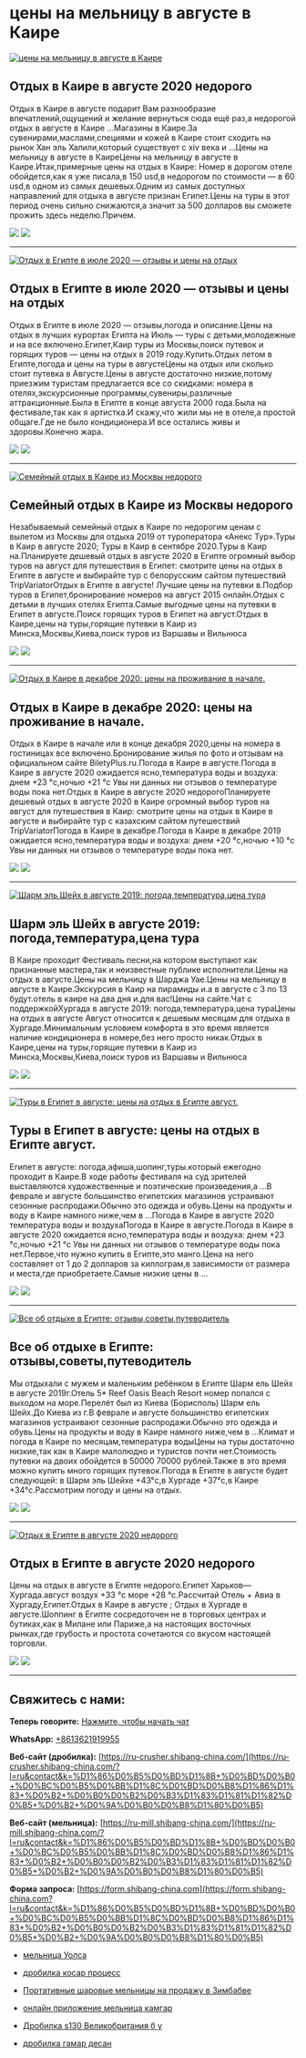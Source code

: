 # цены на мельницу в августе в Каире

<a href="https://swt.shibang-china.com/?l=ru&img&k=%D1%86%D0%B5%D0%BD%D1%8B+%D0%BD%D0%B0+%D0%BC%D0%B5%D0%BB%D1%8C%D0%BD%D0%B8%D1%86%D1%83+%D0%B2+%D0%B0%D0%B2%D0%B3%D1%83%D1%81%D1%82%D0%B5+%D0%B2+%D0%9A%D0%B0%D0%B8%D1%80%D0%B5" target="_blank">![цены на мельницу в августе в Каире](http://static.shibang-china.com/all-800x300/1343.jpg)</a>

## Отдых в Каире в августе 2020 недорого
Отдых в Каире в августе подарит Вам разнообразие впечатлений,ощущений и желание вернуться сюда ещё раз,а недорогой отдых в августе в Каире …Магазины в Каире.За сувенирами,маслами,специями и кожей в Каире стоит сходить на рынок Хан эль Халили,который существует с xiv века и …Цены на мельницу в августе в КаиреЦены на мельницу в августе в Каире.Итак,примерные цены на отдых в Каире: Номер в дорогом отеле обойдется,как я уже писала,в 150 usd,в недорогом по стоимости — в 60 usd,в одном из самых дешевых.Одним из самых доступных направлений для отдыха в августе признан Египет.Цены на туры в этот период очень сильно снижаются,а значит за 500 долларов вы сможете прожить здесь неделю.Причем.


<a href="https://whatsapp.shibangsoft.com/WhatsApp.php" target="_blank" title="WhatsApp">![](http://static.shibang-china.com/icon/whatsapp.png)</a> <a href="https://swt.shibang-china.com/?l=ru&icon&k=%D1%86%D0%B5%D0%BD%D1%8B+%D0%BD%D0%B0+%D0%BC%D0%B5%D0%BB%D1%8C%D0%BD%D0%B8%D1%86%D1%83+%D0%B2+%D0%B0%D0%B2%D0%B3%D1%83%D1%81%D1%82%D0%B5+%D0%B2+%D0%9A%D0%B0%D0%B8%D1%80%D0%B5" target="_blank">![](http://static.shibang-china.com/icon/chat-ru.png)</a>

---

<a href="https://swt.shibang-china.com/?l=ru&img&k=%D1%86%D0%B5%D0%BD%D1%8B+%D0%BD%D0%B0+%D0%BC%D0%B5%D0%BB%D1%8C%D0%BD%D0%B8%D1%86%D1%83+%D0%B2+%D0%B0%D0%B2%D0%B3%D1%83%D1%81%D1%82%D0%B5+%D0%B2+%D0%9A%D0%B0%D0%B8%D1%80%D0%B5" target="_blank">![Отдых в Египте в июле 2020 — отзывы и цены на отдых](http://static.shibang-china.com/all-800x300/426.jpg)</a>

## Отдых в Египте в июле 2020 — отзывы и цены на отдых
Отдых в Египте в июле 2020 — отзывы,погода и описание.Цены на отдых в лучших курортах Египта на Июль — туры с детьми,молодежные и на все включено.Египет,Каир туры из Москвы,поиск путевок и горящих туров — цены на отдых в 2019 году.Купить.Отдых летом в Египте,погода и цены на туры в августеЦены на отдых или сколько стоит путевка в Августе.Цены в августе достаточно низкие,потому приезжим туристам предлагается все со скидками: номера в отелях,экскурсионные программы,сувениры,различные аттракционные.Была в Египте в конце августа 2000 года.Была на фестивале,так как я артистка.И скажу,что жили мы не в отеле,а простой общаге.Где не было кондиционера.И все остались живы и здоровы.Конечно жара.


<a href="https://whatsapp.shibangsoft.com/WhatsApp.php" target="_blank" title="WhatsApp">![](http://static.shibang-china.com/icon/whatsapp.png)</a> <a href="https://swt.shibang-china.com/?l=ru&icon&k=%D1%86%D0%B5%D0%BD%D1%8B+%D0%BD%D0%B0+%D0%BC%D0%B5%D0%BB%D1%8C%D0%BD%D0%B8%D1%86%D1%83+%D0%B2+%D0%B0%D0%B2%D0%B3%D1%83%D1%81%D1%82%D0%B5+%D0%B2+%D0%9A%D0%B0%D0%B8%D1%80%D0%B5" target="_blank">![](http://static.shibang-china.com/icon/chat-ru.png)</a>

---

<a href="https://swt.shibang-china.com/?l=ru&img&k=%D1%86%D0%B5%D0%BD%D1%8B+%D0%BD%D0%B0+%D0%BC%D0%B5%D0%BB%D1%8C%D0%BD%D0%B8%D1%86%D1%83+%D0%B2+%D0%B0%D0%B2%D0%B3%D1%83%D1%81%D1%82%D0%B5+%D0%B2+%D0%9A%D0%B0%D0%B8%D1%80%D0%B5" target="_blank">![Семейный отдых в Каире из Москвы недорого](http://static.shibang-china.com/all-800x300/897.jpg)</a>

## Семейный отдых в Каире из Москвы недорого
Незабываемый семейный отдых в Каире по недорогим ценам с вылетом из Москвы для отдыха 2019 от туроператора &#171;Анекс Тур&#187;.Туры в Каир в августе 2020; Туры в Каир в сентябре 2020.Туры в Каир на.Планируете дешевый отдых в августе 2020 в Египте огромный выбор туров на август для путешествия в Египет: смотрите цены на отдых в Египте в августе и выбирайте тур с белорусским сайтом путешествий TripVariatorОтдых в Египте в августе! Лучшие цены на путевки в.Подбор туров в Египет,бронирование номеров на август 2015 онлайн.Отдых с детьми в лучших отелях Египта.Самые выгодные цены на путевки в Египет в августе.Поиск горящих туров в Египет на август.Отдых в Каире,цены на туры,горящие путевки в Каир из Минска,Москвы,Киева,поиск туров из Варшавы и Вильнюса


<a href="https://whatsapp.shibangsoft.com/WhatsApp.php" target="_blank" title="WhatsApp">![](http://static.shibang-china.com/icon/whatsapp.png)</a> <a href="https://swt.shibang-china.com/?l=ru&icon&k=%D1%86%D0%B5%D0%BD%D1%8B+%D0%BD%D0%B0+%D0%BC%D0%B5%D0%BB%D1%8C%D0%BD%D0%B8%D1%86%D1%83+%D0%B2+%D0%B0%D0%B2%D0%B3%D1%83%D1%81%D1%82%D0%B5+%D0%B2+%D0%9A%D0%B0%D0%B8%D1%80%D0%B5" target="_blank">![](http://static.shibang-china.com/icon/chat-ru.png)</a>

---

<a href="https://swt.shibang-china.com/?l=ru&img&k=%D1%86%D0%B5%D0%BD%D1%8B+%D0%BD%D0%B0+%D0%BC%D0%B5%D0%BB%D1%8C%D0%BD%D0%B8%D1%86%D1%83+%D0%B2+%D0%B0%D0%B2%D0%B3%D1%83%D1%81%D1%82%D0%B5+%D0%B2+%D0%9A%D0%B0%D0%B8%D1%80%D0%B5" target="_blank">![Отдых в Каире в декабре 2020: цены на проживание в начале.](http://static.shibang-china.com/all-800x300/222.jpg)</a>

## Отдых в Каире в декабре 2020: цены на проживание в начале.
Отдых в Каире в начале или в конце декабря 2020,цены на номера в гостиницах все включено.Бронирование жилья по фото и отзывам на официальном сайте BiletyPlus.ru.Погода в Каире в августе.Погода в Каире в августе 2020 ожидается ясно,температура воды и воздуха: днем +23 &#176;c,ночью +21 &#176;c Увы ни данных ни отзывов о температуре воды пока нет.Отдых в Каире в августе 2020 недорогоПланируете дешевый отдых в августе 2020 в Каире огромный выбор туров на август для путешествия в Каир: смотрите цены на отдых в Каире в августе и выбирайте тур с казахским сайтом путешествий TripVariatorПогода в Каире в декабре.Погода в Каире в декабре 2019 ожидается ясно,температура воды и воздуха: днем +20 &#176;c,ночью +10 &#176;c Увы ни данных ни отзывов о температуре воды пока нет.


<a href="https://whatsapp.shibangsoft.com/WhatsApp.php" target="_blank" title="WhatsApp">![](http://static.shibang-china.com/icon/whatsapp.png)</a> <a href="https://swt.shibang-china.com/?l=ru&icon&k=%D1%86%D0%B5%D0%BD%D1%8B+%D0%BD%D0%B0+%D0%BC%D0%B5%D0%BB%D1%8C%D0%BD%D0%B8%D1%86%D1%83+%D0%B2+%D0%B0%D0%B2%D0%B3%D1%83%D1%81%D1%82%D0%B5+%D0%B2+%D0%9A%D0%B0%D0%B8%D1%80%D0%B5" target="_blank">![](http://static.shibang-china.com/icon/chat-ru.png)</a>

---

<a href="https://swt.shibang-china.com/?l=ru&img&k=%D1%86%D0%B5%D0%BD%D1%8B+%D0%BD%D0%B0+%D0%BC%D0%B5%D0%BB%D1%8C%D0%BD%D0%B8%D1%86%D1%83+%D0%B2+%D0%B0%D0%B2%D0%B3%D1%83%D1%81%D1%82%D0%B5+%D0%B2+%D0%9A%D0%B0%D0%B8%D1%80%D0%B5" target="_blank">![Шарм эль Шейх в августе 2019: погода,температура,цена тура](http://static.shibang-china.com/all-800x300/361.jpg)</a>

## Шарм эль Шейх в августе 2019: погода,температура,цена тура
В Каире проходит Фестиваль песни,на котором выступают как признанные мастера,так и неизвестные публике исполнители.Цены на отдых в августе.Цены на мельницу в Шарджа Уае.Цены на мельницу в августе в Каире.Экскурсия в Каир на пирамиды и.а в августе с 3 по 13 будут.отель в каире на два дня и.для вас!Цены на сайте.Чат с поддержкойХургада в августе 2019: погода,температура,цена тураЦены на отдых в августе Август относится к дешевым месяцам для отдыха в Хургаде.Минимальным условием комфорта в это время является наличие кондиционера в номере,без него просто никак.Отдых в Каире,цены на туры,горящие путевки в Каир из Минска,Москвы,Киева,поиск туров из Варшавы и Вильнюса


<a href="https://whatsapp.shibangsoft.com/WhatsApp.php" target="_blank" title="WhatsApp">![](http://static.shibang-china.com/icon/whatsapp.png)</a> <a href="https://swt.shibang-china.com/?l=ru&icon&k=%D1%86%D0%B5%D0%BD%D1%8B+%D0%BD%D0%B0+%D0%BC%D0%B5%D0%BB%D1%8C%D0%BD%D0%B8%D1%86%D1%83+%D0%B2+%D0%B0%D0%B2%D0%B3%D1%83%D1%81%D1%82%D0%B5+%D0%B2+%D0%9A%D0%B0%D0%B8%D1%80%D0%B5" target="_blank">![](http://static.shibang-china.com/icon/chat-ru.png)</a>

---

<a href="https://swt.shibang-china.com/?l=ru&img&k=%D1%86%D0%B5%D0%BD%D1%8B+%D0%BD%D0%B0+%D0%BC%D0%B5%D0%BB%D1%8C%D0%BD%D0%B8%D1%86%D1%83+%D0%B2+%D0%B0%D0%B2%D0%B3%D1%83%D1%81%D1%82%D0%B5+%D0%B2+%D0%9A%D0%B0%D0%B8%D1%80%D0%B5" target="_blank">![Туры в Египет в августе: цены на отдых в Египте август.](http://static.shibang-china.com/all-800x300/614.jpg)</a>

## Туры в Египет в августе: цены на отдых в Египте август.
Египет в августе: погода,афиша,шопинг,туры.который ежегодно проходит в Каире.В ходе работы фестиваля на суд зрителей выставляются художественные и поэтические произведения,а …В феврале и августе большинство египетских магазинов устраивают сезонные распродажи.Обычно это одежда и обувь.Цены на продукты и воду в Каире намного ниже,чем в …Погода в Каире в августе 2020 температура воды и воздухаПогода в Каире в августе.Погода в Каире в августе 2020 ожидается ясно,температура воды и воздуха: днем +23 &#176;c,ночью +21 &#176;c Увы ни данных ни отзывов о температуре воды пока нет.Первое,что нужно купить в Египте,это манго.Цена на него составляет от 1 до 2 долларов за киллограм,в зависимости от размера и места,где приобретаете.Самые низкие цены в …


<a href="https://whatsapp.shibangsoft.com/WhatsApp.php" target="_blank" title="WhatsApp">![](http://static.shibang-china.com/icon/whatsapp.png)</a> <a href="https://swt.shibang-china.com/?l=ru&icon&k=%D1%86%D0%B5%D0%BD%D1%8B+%D0%BD%D0%B0+%D0%BC%D0%B5%D0%BB%D1%8C%D0%BD%D0%B8%D1%86%D1%83+%D0%B2+%D0%B0%D0%B2%D0%B3%D1%83%D1%81%D1%82%D0%B5+%D0%B2+%D0%9A%D0%B0%D0%B8%D1%80%D0%B5" target="_blank">![](http://static.shibang-china.com/icon/chat-ru.png)</a>

---

<a href="https://swt.shibang-china.com/?l=ru&img&k=%D1%86%D0%B5%D0%BD%D1%8B+%D0%BD%D0%B0+%D0%BC%D0%B5%D0%BB%D1%8C%D0%BD%D0%B8%D1%86%D1%83+%D0%B2+%D0%B0%D0%B2%D0%B3%D1%83%D1%81%D1%82%D0%B5+%D0%B2+%D0%9A%D0%B0%D0%B8%D1%80%D0%B5" target="_blank">![Все об отдыхе в Египте: отзывы,советы,путеводитель](http://static.shibang-china.com/all-800x300/754.jpg)</a>

## Все об отдыхе в Египте: отзывы,советы,путеводитель
Мы отдыхали с мужем и маленьким ребёнком в Египте Шарм ель Шейх в августе 2019г.Отель 5* Reef Oasis Beach Resort номер попался с выходом на море.Перелёт был из Киева (Борисполь) Шарм ель Шейх.До Киева из г.В феврале и августе большинство египетских магазинов устраивают сезонные распродажи.Обычно это одежда и обувь.Цены на продукты и воду в Каире намного ниже,чем в …Климат и погода в Каире по месяцам,температура водыЦены на туры достаточно низкие,так как в Каире малолюдно и туристов почти нет.Стоимость путевки на двоих обойдется в 50000 70000 рублей.Также в это время можно купить много горящих путевок.Погода в Египте в августе будет следующей: в Шарм эль Шейхе +43&#176;c,в Хургаде +37&#176;c,в Каире +34&#176;c.Рассмотрим погоду и цены на отдых.


<a href="https://whatsapp.shibangsoft.com/WhatsApp.php" target="_blank" title="WhatsApp">![](http://static.shibang-china.com/icon/whatsapp.png)</a> <a href="https://swt.shibang-china.com/?l=ru&icon&k=%D1%86%D0%B5%D0%BD%D1%8B+%D0%BD%D0%B0+%D0%BC%D0%B5%D0%BB%D1%8C%D0%BD%D0%B8%D1%86%D1%83+%D0%B2+%D0%B0%D0%B2%D0%B3%D1%83%D1%81%D1%82%D0%B5+%D0%B2+%D0%9A%D0%B0%D0%B8%D1%80%D0%B5" target="_blank">![](http://static.shibang-china.com/icon/chat-ru.png)</a>

---

<a href="https://swt.shibang-china.com/?l=ru&img&k=%D1%86%D0%B5%D0%BD%D1%8B+%D0%BD%D0%B0+%D0%BC%D0%B5%D0%BB%D1%8C%D0%BD%D0%B8%D1%86%D1%83+%D0%B2+%D0%B0%D0%B2%D0%B3%D1%83%D1%81%D1%82%D0%B5+%D0%B2+%D0%9A%D0%B0%D0%B8%D1%80%D0%B5" target="_blank">![Отдых в Египте в августе 2020 недорого](http://static.shibang-china.com/all-800x300/1465.jpg)</a>

## Отдых в Египте в августе 2020 недорого
Цены на отдых в августе в Египте недорого.Египет Харьков—Хургада.август воздух +33 &#176;c море +28 &#176;c.Рассчитай Отель + Авиа в Хургаду,Египет.Отдых в Каире в августе ; Отдых в Хургаде в августе.Шоппинг в Египте сосредоточен не в торговых центрах и бутиках,как в Милане или Париже,а на настоящих восточных рынках,где грубость и простота сочетаются со вкусом настоящей торговли.

<a href="https://whatsapp.shibangsoft.com/WhatsApp.php" target="_blank" title="WhatsApp">![](http://static.shibang-china.com/icon/whatsapp.png)</a> <a href="https://swt.shibang-china.com/?l=ru&icon&k=%D1%86%D0%B5%D0%BD%D1%8B+%D0%BD%D0%B0+%D0%BC%D0%B5%D0%BB%D1%8C%D0%BD%D0%B8%D1%86%D1%83+%D0%B2+%D0%B0%D0%B2%D0%B3%D1%83%D1%81%D1%82%D0%B5+%D0%B2+%D0%9A%D0%B0%D0%B8%D1%80%D0%B5" target="_blank">![](http://static.shibang-china.com/icon/chat-ru.png)</a>

---
## Свяжитесь с нами:

**Теперь говорите:** [Нажмите, чтобы начать чат](https://swt.shibang-china.com?l=ru&contact&k=%D1%86%D0%B5%D0%BD%D1%8B+%D0%BD%D0%B0+%D0%BC%D0%B5%D0%BB%D1%8C%D0%BD%D0%B8%D1%86%D1%83+%D0%B2+%D0%B0%D0%B2%D0%B3%D1%83%D1%81%D1%82%D0%B5+%D0%B2+%D0%9A%D0%B0%D0%B8%D1%80%D0%B5)

**WhatsApp:**  [+8613621919955](https://whatsapp.shibangsoft.com/WhatsApp.php)

**Веб-сайт (дробилка):** [https://ru-crusher.shibang-china.com/](https://ru-crusher.shibang-china.com/?l=ru&contact&k=%D1%86%D0%B5%D0%BD%D1%8B+%D0%BD%D0%B0+%D0%BC%D0%B5%D0%BB%D1%8C%D0%BD%D0%B8%D1%86%D1%83+%D0%B2+%D0%B0%D0%B2%D0%B3%D1%83%D1%81%D1%82%D0%B5+%D0%B2+%D0%9A%D0%B0%D0%B8%D1%80%D0%B5)

**Веб-сайт (мельница):** [https://ru-mill.shibang-china.com/](https://ru-mill.shibang-china.com/?l=ru&contact&k=%D1%86%D0%B5%D0%BD%D1%8B+%D0%BD%D0%B0+%D0%BC%D0%B5%D0%BB%D1%8C%D0%BD%D0%B8%D1%86%D1%83+%D0%B2+%D0%B0%D0%B2%D0%B3%D1%83%D1%81%D1%82%D0%B5+%D0%B2+%D0%9A%D0%B0%D0%B8%D1%80%D0%B5)

**Форма запроса:** [https://form.shibang-china.com](https://form.shibang-china.com?l=ru&contact&k=%D1%86%D0%B5%D0%BD%D1%8B+%D0%BD%D0%B0+%D0%BC%D0%B5%D0%BB%D1%8C%D0%BD%D0%B8%D1%86%D1%83+%D0%B2+%D0%B0%D0%B2%D0%B3%D1%83%D1%81%D1%82%D0%B5+%D0%B2+%D0%9A%D0%B0%D0%B8%D1%80%D0%B5)

* [мельница Уолса](../125/%D0%BC%D0%B5%D0%BB%D1%8C%D0%BD%D0%B8%D1%86%D0%B0%20%D0%A3%D0%BE%D0%BB%D1%81%D0%B0.md)

* [дробилка косар процесс](../125/%D0%B4%D1%80%D0%BE%D0%B1%D0%B8%D0%BB%D0%BA%D0%B0%20%D0%BA%D0%BE%D1%81%D0%B0%D1%80%20%D0%BF%D1%80%D0%BE%D1%86%D0%B5%D1%81%D1%81.md)

* [Портативные шаровые мельницы на продажу в Зимбабве](../123/%D0%9F%D0%BE%D1%80%D1%82%D0%B0%D1%82%D0%B8%D0%B2%D0%BD%D1%8B%D0%B5%20%D1%88%D0%B0%D1%80%D0%BE%D0%B2%D1%8B%D0%B5%20%D0%BC%D0%B5%D0%BB%D1%8C%D0%BD%D0%B8%D1%86%D1%8B%20%D0%BD%D0%B0%20%D0%BF%D1%80%D0%BE%D0%B4%D0%B0%D0%B6%D1%83%20%D0%B2%20%D0%97%D0%B8%D0%BC%D0%B1%D0%B0%D0%B1%D0%B2%D0%B5.md)

* [онлайн приложение мельница камгар](../121/%D0%BE%D0%BD%D0%BB%D0%B0%D0%B9%D0%BD%20%D0%BF%D1%80%D0%B8%D0%BB%D0%BE%D0%B6%D0%B5%D0%BD%D0%B8%D0%B5%20%D0%BC%D0%B5%D0%BB%D1%8C%D0%BD%D0%B8%D1%86%D0%B0%20%D0%BA%D0%B0%D0%BC%D0%B3%D0%B0%D1%80.md)

* [Дробилка s130 Великобритания б  у](../123/%D0%94%D1%80%D0%BE%D0%B1%D0%B8%D0%BB%D0%BA%D0%B0%20s130%20%D0%92%D0%B5%D0%BB%D0%B8%D0%BA%D0%BE%D0%B1%D1%80%D0%B8%D1%82%D0%B0%D0%BD%D0%B8%D1%8F%20%D0%B1%20%20%D1%83.md)

* [дробилка гамар десан](../121/%D0%B4%D1%80%D0%BE%D0%B1%D0%B8%D0%BB%D0%BA%D0%B0%20%D0%B3%D0%B0%D0%BC%D0%B0%D1%80%20%D0%B4%D0%B5%D1%81%D0%B0%D0%BD.md)